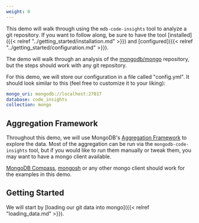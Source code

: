 ```yaml
---
weight: 0
---
```

This demo will walk through using the `mdb-code-insights` tool to analyze a git repository. If you
want to follow along, be sure to have the tool [installed]({{< relref "../getting_started/installation.md" >}})
and [configured]({{< relref "../getting_started/configuration.md" >}}).

The demo will walk through an analysis of the [mongodb/mongo](https://github.com/mongodb/mongo)
repository, but the steps should work with any git repository.

For this demo, we will store our configuration in a file called "config.yml". It should look similar
to this (feel free to customize it to your liking):

```yaml
mongo_uri: mongodb://localhost:27017
database: code_insights
collection: mongo
```

## Aggregation Framework

Throughout this demo, we will use MongoDB's [Aggregation Framework](https://www.mongodb.com/basics/aggregation)
to explore the data. Most of the aggregation can be run via the `mongodb-code-insights` tool, but
if you would like to run them manually or tweak them, you may want to have a mongo client available.

[MongoDB Compass](https://www.mongodb.com/products/compass), [mongosh](https://www.mongodb.com/docs/mongodb-shell/)
or any other mongo client should work for the examples in this demo.

## Getting Started

We will start by [loading our git data into mongo]({{< relref "loading_data.md" >}}).
